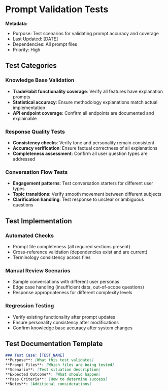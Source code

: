 # Prompt Validation Tests

**Metadata:**
- Purpose: Test scenarios for validating prompt accuracy and coverage
- Last Updated: [DATE]
- Dependencies: All prompt files
- Priority: High

## Test Categories

### Knowledge Base Validation
- **TradeHabit functionality coverage**: Verify all features have explanation prompts
- **Statistical accuracy**: Ensure methodology explanations match actual implementation
- **API endpoint coverage**: Confirm all endpoints are documented and explainable

### Response Quality Tests
- **Consistency checks**: Verify tone and personality remain consistent
- **Accuracy verification**: Ensure factual correctness of all explanations
- **Completeness assessment**: Confirm all user question types are addressed

### Conversation Flow Tests
- **Engagement patterns**: Test conversation starters for different user types
- **Topic transitions**: Verify smooth movement between different subjects
- **Clarification handling**: Test response to unclear or ambiguous questions

## Test Implementation

### Automated Checks
- Prompt file completeness (all required sections present)
- Cross-reference validation (dependencies exist and are current)
- Terminology consistency across files

### Manual Review Scenarios
- Sample conversations with different user personas
- Edge case handling (insufficient data, out-of-scope questions)
- Response appropriateness for different complexity levels

### Regression Testing
- Verify existing functionality after prompt updates
- Ensure personality consistency after modifications
- Confirm knowledge base accuracy after system changes

## Test Documentation Template

```markdown
### Test Case: [TEST_NAME]
**Purpose**: [What this test validates]
**Prompt Files**: [Which files are being tested]
**Scenario**: [Test situation description]
**Expected Outcome**: [What should happen]
**Pass Criteria**: [How to determine success]
**Notes**: [Additional considerations]
```